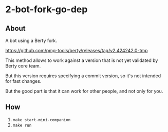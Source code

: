 # 2-bot-fork-go-dep

## About

A bot using a Berty fork.

https://github.com/pmg-tools/berty/releases/tag/v2.424242.0-tmp

This method allows to work against a version that is not yet validated by Berty core team.

But this version requires specifying a commit version, so it's not intended for fast changes.

But the good part is that it can work for other people, and not only for you.

## How

1. `make start-mini-companion`
2. `make run`
